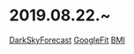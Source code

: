 # 2019.08.22.~

[DarkSkyForecast](https://github.com/jclarke0000/MMM-DarkSkyForecast)
[GoogleFit](https://github.com/amcolash/MMM-GoogleFit)
[BMI](https://github.com/mykle1/MMM-BMI)
